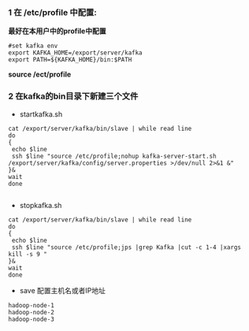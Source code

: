 

### 1 在 /etc/profile 中配置:

__最好在本用户中的profile中配置__

``` 
#set kafka env
export KAFKA_HOME=/export/server/kafka
export PATH=${KAFKA_HOME}/bin:$PATH
```

**source /ect/profile**

### 2 在kafka的bin目录下新建三个文件

* startkafka.sh

```
cat /export/server/kafka/bin/slave | while read line
do
{
 echo $line
 ssh $line "source /etc/profile;nohup kafka-server-start.sh /export/server/kafka/config/server.properties >/dev/null 2>&1 &"
}&
wait
done 


```

* stopkafka.sh

```
cat /export/server/kafka/bin/slave | while read line
do
{
 echo $line
 ssh $line "source /etc/profile;jps |grep Kafka |cut -c 1-4 |xargs kill -s 9 "
}&
wait
done 

```

* save 配置主机名或者IP地址

```
hadoop-node-1
hadoop-node-2
hadoop-node-3

```

